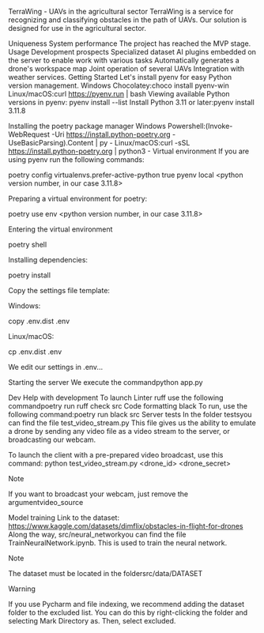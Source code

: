 TerraWing - UAVs in the agricultural sector
TerraWing is a service for recognizing and classifying obstacles in the path of UAVs. Our solution is designed for use in the agricultural sector.

Uniqueness
System performance
The project has reached the MVP stage.
Usage
Development prospects
Specialized dataset
AI plugins embedded on the server to enable work with various tasks
Automatically generates a drone's workspace map
Joint operation of several UAVs
Integration with weather services.
Getting Started
Let's install pyenv for easy Python version management.
Windows Chocolatey:choco install pyenv-win
Linux/macOS:curl https://pyenv.run | bash
Viewing available Python versions in pyenv: pyenv install --list Install Python 3.11 or later:pyenv install 3.11.8

Installing the poetry package manager
Windows Powershell:(Invoke-WebRequest -Uri https://install.python-poetry.org -UseBasicParsing).Content | py -
Linux/macOS:curl -sSL https://install.python-poetry.org | python3 -
Virtual environment
If you are using pyenv run the following commands:

poetry config virtualenvs.prefer-active-python true
pyenv local <python version number, in our case 3.11.8>


Preparing a virtual environment for poetry:

poetry use env <python version number, in our case 3.11.8>


Entering the virtual environment

poetry shell


Installing dependencies:

poetry install


Copy the settings file template:

Windows:

copy .env.dist .env


Linux/macOS:

cp .env.dist .env


We edit our settings in .env...

Starting the server
We execute the commandpython app.py

Dev
Help with development
To launch Linter ruff
use the following commandpoetry run ruff check src
Code formatting black
To run, use the following command:poetry run black src
Server tests
In the folder testsyou can find the file test_video_stream.py This file gives us the ability to emulate a drone by sending any video file as a video stream to the server, or broadcasting our webcam.

To launch the client with a pre-prepared video broadcast, use this command: python test_video_stream.py <drone_id> <drone_secret>

Note

If you want to broadcast your webcam, just remove the argumentvideo_source

Model training
Link to the dataset: https://www.kaggle.com/datasets/dimflix/obstacles-in-flight-for-drones
Along the way, src/neural_networkyou can find the file TrainNeuralNetwork.ipynb. This is used to train the neural network.

Note

The dataset must be located in the foldersrc/data/DATASET

Warning

If you use Pycharm and file indexing, we recommend adding the dataset folder to the excluded list. You can do this by right-clicking the folder and selecting Mark Directory as. Then, select excluded.
